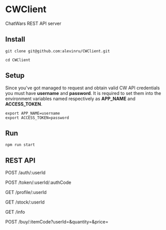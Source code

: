 # CWClient

ChatWars REST API server

## Install

```Shell
git clone git@github.com:alevinru/CWClient.git

cd CWClient
```

## Setup

Since you've got managed to request and obtain valid CW API credentials you must have **username** and **password**.
It is required to set them into the environment variables named respectively as **APP_NAME** and **ACCESS_TOKEN**.

```Shell
export APP_NAME=username
export ACCESS_TOKEN=password
```

## Run

```Shell
npm run start
```

## REST API

POST /auth/:userId

POST /token/:userId/:authCode

GET /profile/:userId

GET /stock/:userId

GET /info

POST /buy/:itemCode?userId=&quantity=&price=
